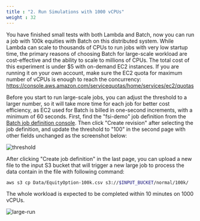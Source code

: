 ```yaml
---
title : "2. Run Simulations with 1000 vCPUs"
weight : 32
---
```


You have finished small tests with both Lambda and Batch, now you can run a job with 100k equities with Batch on this distributed system. While Lambda can scale to thousands of CPUs to run jobs with very low startup time, the primary reasons of choosing Batch for large-scale workload are cost-effective and the ability to scale to millions of CPUs. The total cost of this experiment is under $5 with on-demand EC2 instances. If you are running it on your own account, make sure the EC2 quota for maximum number of vCPUs is enough to reach the concurrency: https://console.aws.amazon.com/servicequotas/home/services/ec2/quotas

Before you start to run large-scale jobs, you can adjust the threshold to a larger number, so it will take more time for each job for better cost efficiency, as EC2 used for Batch is billed in one-second increments, with a minimum of 60 seconds. First, find the "fsi-demo" job definition from the [Batch job definition console](https://console.aws.amazon.com/batch/home?#job-definition). Then click "Create revision" after selecting the job definition, and update the threshold to "100" in the second page with other fields unchanged as the screenshot below:

![threshold](/images/batch-lambda/threshold-update.png)

After clicking "Create job definition" in the last page, you can upload a new file to the input S3 bucket that will trigger a new large job to process the data contain in the file with following command:

```bash
aws s3 cp Data/EquityOption-100k.csv s3://$INPUT_BUCKET/normal/100k/
```

The whole workload is expected to be completed within 10 minutes on 1000 vCPUs.

![large-run](/images/batch-lambda/batch-large-run.png)


